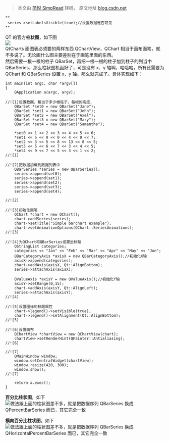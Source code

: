 > 本文由 [简悦 SimpRead](http://ksria.com/simpread/) 转码， 原文地址 [blog.csdn.net](https://blog.csdn.net/yky189/article/details/102605006?ops_request_misc=%257B%2522request%255Fid%2522%253A%2522ef48b63e8e54e9c65bf415b004a45787%2522%252C%2522scm%2522%253A%252220140713.130102334..%2522%257D&request_id=ef48b63e8e54e9c65bf415b004a45787&biz_id=0&utm_medium=distribute.pc_search_result.none-task-blog-2~all~top_positive~default-1-102605006-null-null.142^v101^pc_search_result_base2&utm_term=QT%E6%9F%B1%E7%8A%B6%E5%9B%BE&spm=1018.2226.3001.4187)

```
**
 series->setLabelsVisible(true);//设置数据是否可见
**

```

QT 的官方**柱状图**，如下图  
![](https://i-blog.csdnimg.cn/blog_migrate/c8270228482677852368c661314f5036.png)  
QtCharts 画图表必须要的两样东西 QChartView，QChart 相当于画布画笔，就不多说了。无论画什么图主要差别在于画笔里面的东西。  
然后需要一根一根的柱子 QBarSet，再把一根一根的柱子加到柱子的列当中 QBarSeries，那么柱状图机画好了，可是没有 x、y 轴啊，哈哈哈，所有还需要为 QChart 和 QBarSeries 设置 x、y 轴。那么就完成了。具体实现如下：

```
int main(int argc, char *argv[])
{
    QApplication a(argc, argv);

//![1]设置数据，相当于多少根柱子，每根的高度，
    QBarSet *set0 = new QBarSet("Jane");
    QBarSet *set1 = new QBarSet("John");
    QBarSet *set2 = new QBarSet("Axel");
    QBarSet *set3 = new QBarSet("Mary");
    QBarSet *set4 = new QBarSet("Samantha");

    *set0 << 1 << 2 << 3 << 4 << 5 << 6;
    *set1 << 5 << 0 << 0 << 4 << 0 << 7;
    *set2 << 3 << 5 << 8 << 13 << 8 << 5;
    *set3 << 5 << 6 << 7 << 3 << 4 << 5;
    *set4 << 9 << 7 << 5 << 3 << 1 << 2;
//![1]

//![2]把数据加载到数据列表中
    QBarSeries *series = new QBarSeries();
    series->append(set0);
    series->append(set1);
    series->append(set2);
    series->append(set3);
    series->append(set4);

//![2]

//![3]初始化画笔
    QChart *chart = new QChart();
    chart->addSeries(series);
    chart->setTitle("Simple barchart example");
    chart->setAnimationOptions(QChart::SeriesAnimations);
//![3]

//![4]为QChart和QBarSeries设置坐标轴
    QStringList categories;
    categories << "Jan" << "Feb" << "Mar" << "Apr" << "May" << "Jun";
    QBarCategoryAxis *axisX = new QBarCategoryAxis();//初始化X轴
    axisX->append(categories);
    chart->addAxis(axisX, Qt::AlignBottom);
    series->attachAxis(axisX);

    QValueAxis *axisY = new QValueAxis();//初始化Y轴
    axisY->setRange(0,15);
    chart->addAxis(axisY, Qt::AlignLeft);
    series->attachAxis(axisY);
//![4]

//![5]设置图标的标题属性
    chart->legend()->setVisible(true);
    chart->legend()->setAlignment(Qt::AlignBottom);
//![5]

//![6]设置画布
    QChartView *chartView = new QChartView(chart);
    chartView->setRenderHint(QPainter::Antialiasing);
//![6]

//![7]
    QMainWindow window;
    window.setCentralWidget(chartView);
    window.resize(420, 300);
    window.show();
//![7]

    return a.exec();
}

```

**百分比柱状图**，如下  
![](https://i-blog.csdnimg.cn/blog_migrate/ee26c628a4367777f26ae258728cf5ef.png)做法跟上面的柱状图差不多，就是把数据序列 QBarSeries 换成 QPercentBarSeries 而已，其它完全一致

**横向百分比柱状图**，如下  
![](https://i-blog.csdnimg.cn/blog_migrate/d5ef68764e7d148726733f26ad5771bd.png)做法跟上面的柱状图差不多，就是把数据序列 QBarSeries 换成 QHorizontalPercentBarSeries 而已，其它完全一致